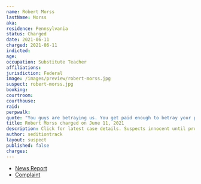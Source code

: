 ```yaml
---
name: Robert Morss
lastName: Morss
aka:
residence: Pennsylvania
status: Charged
date: 2021-06-11
charged: 2021-06-11
indicted:
age:
occupation: Substitute Teacher
affiliations:
jurisdiction: Federal
image: /images/preview/robert-morss.jpg
suspect: robert-morss.jpg
booking:
courtroom:
courthouse:
raid:
perpwalk:
quote: "You guys are betraying us. You get paid enough to betray your people?"
title: Robert Morss charged on June 11, 2021
description: Click for latest case details. Suspects innocent until proven guilty.
author: seditiontrack
layout: suspect
published: false
charges:
---
```


- [News Report](https://www.newsweek.com/robert-morss-teacher-seen-trying-rip-away-officers-baton-during-capitol-riot-others-charged-1599974)
- [Complaint](https://extremism.gwu.edu/sites/g/files/zaxdzs2191/f/Robert%20Morss%20Criminal%20Complaint.pdf)

